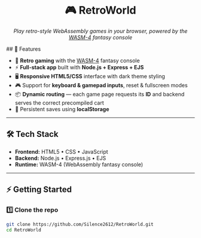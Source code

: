 <h1 align="center">🎮 RetroWorld</h1>
<p align="center">
  <em>Play retro-style WebAssembly games in your browser, powered by the <a href="https://wasm4.org">WASM-4</a> fantasy console</em>
</p>
## 🚀 Features

- 🎲 **Retro gaming** with the [WASM-4](https://wasm4.org) fantasy console  
- ⚡ **Full-stack app** built with **Node.js + Express + EJS**  
- 🖥️ **Responsive HTML5/CSS** interface with dark theme styling  
- 🎮 Support for **keyboard & gamepad inputs**, reset & fullscreen modes  
- 📦 **Dynamic routing** — each game page requests its **ID** and backend serves the correct precompiled cart  
- 💾 Persistent saves using **localStorage**  

---

## 🛠️ Tech Stack

- **Frontend:** HTML5 • CSS • JavaScript  
- **Backend:** Node.js • Express.js • EJS  
- **Runtime:** WASM-4 (WebAssembly fantasy console)  

---

## ⚡ Getting Started

### 1️⃣ Clone the repo
```bash
git clone https://github.com/Silence2612/RetroWorld.git
cd RetroWorld
